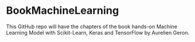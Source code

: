 # BookMachineLearning

This GitHub repo will have the chapters of the book hands-on Machine Learning Model with Scikit-Learn, Keras and TensorFlow by Aurelien Geron.
